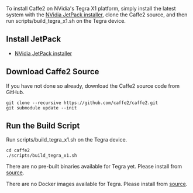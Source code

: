 <block class="tegra compile" />

To install Caffe2 on NVidia's Tegra X1 platform, simply install the latest system with the [NVidia JetPack installer](https://developer.nvidia.com/embedded/jetpack), clone the Caffe2 source, and then run scripts/build_tegra_x1.sh on the Tegra device.

## Install JetPack

* [NVidia JetPack installer](https://developer.nvidia.com/embedded/jetpack)

## Download Caffe2 Source

If you have not done so already, download the Caffe2 source code from GitHub.

```
git clone --recursive https://github.com/caffe2/caffe2.git
git submodule update --init
```

## Run the Build Script

Run scripts/build_tegra_x1.sh on the Tegra device.

```
cd caffe2
./scripts/build_tegra_x1.sh
```


<block class="tegra prebuilt" />

There are no pre-built binaries available for Tegra yet. Please install from [source](https://caffe2.ai/docs/getting-started.html?platform=tegra&configuration=compile).


<block class="tegra docker" />

There are no Docker images available for Tegra. Please install from [source](https://caffe2.ai/docs/getting-started.html?platform=tegra&configuration=compile).


<block class="tegra cloud" />
